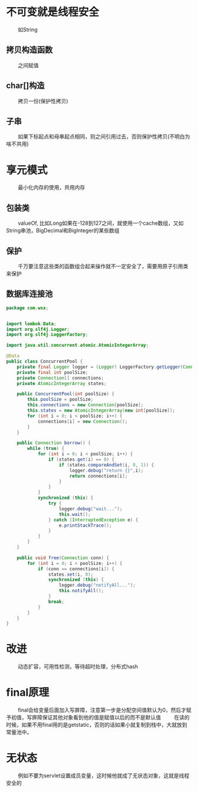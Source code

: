 
# 不可变就是线程安全
&emsp;&emsp; 如String

## 拷贝构造函数
&emsp;&emsp; 之间赋值

## char[]构造 
&emsp;&emsp; 拷贝一份(保护性拷贝)

## 子串
&emsp;&emsp; 如果下标起点和母串起点相同，则之间引用过去，否则保护性拷贝(不明白为啥不共用)

# 享元模式
&emsp;&emsp; 最小化内存的使用，共用内存

## 包装类
&emsp;&emsp; valueOf, 比如Long如果在-128到127之间，就使用一个cache数组，又如String串池，BigDecimal和BigInteger的某些数组

## 保护
&emsp;&emsp; 千万要注意这些类的函数组合起来操作就不一定安全了，需要用原子引用类来保护

<!-- more -->

## 数据库连接池
```java
package com.wsx;


import lombok.Data;
import org.slf4j.Logger;
import org.slf4j.LoggerFactory;

import java.util.concurrent.atomic.AtomicIntegerArray;

@Data
public class ConcurrentPool {
    private final Logger logger = (Logger) LoggerFactory.getLogger(Connection.class);
    private final int poolSize;
    private Connection[] connections;
    private AtomicIntegerArray states;

    public ConcurrentPool(int poolSize) {
        this.poolSize = poolSize;
        this.connections = new Connection[poolSize];
        this.states = new AtomicIntegerArray(new int[poolSize]);
        for (int i = 0; i < poolSize; i++) {
            connections[i] = new Connection();
        }
    }

    public Connection borrow() {
        while (true) {
            for (int i = 0; i < poolSize; i++) {
                if (states.get(i) == 0) {
                    if (states.compareAndSet(i, 0, 1)) {
                        logger.debug("return {}",i);
                        return connections[i];
                    }
                }
            }
            synchronized (this) {
                try {
                    logger.debug("wait...");
                    this.wait();
                } catch (InterruptedException e) {
                    e.printStackTrace();
                }
            }
        }
    }

    public void free(Connection conn) {
        for (int i = 0; i < poolSize; i++) {
            if (conn == connections[i]) {
                states.set(i, 0);
                synchronized (this) {
                    logger.debug("notifyAll...");
                    this.notifyAll();
                }
                break;
            }
        }
    }
}
```
# 改进
&emsp;&emsp; 动态扩容，可用性检测，等待超时处理，分布式hash

# final原理
&emsp;&emsp; final会给变量后面加入写屏障，注意第一步是分配空间值默认为0，然后才赋予初值，写屏障保证其他对象看到他的值是赋值以后的而不是默认值
&emsp;&emsp; 在读的时候，如果不用final用的是getstatic，否则的话如果小就复制到栈中，大就放到常量池中。

# 无状态
&emsp;&emsp; 例如不要为servlet设置成员变量，这时候他就成了无状态对象，这就是线程安全的
